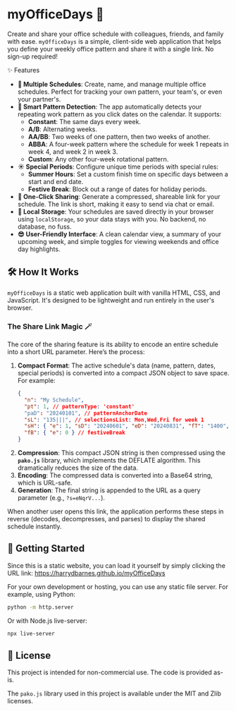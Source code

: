 # myOfficeDays 📅

Create and share your office schedule with colleagues, friends, and family with ease. `myOfficeDays` is a simple, client-side web application that helps you define your weekly office pattern and share it with a single link. No sign-up required!

✨ Features

* **🎨 Multiple Schedules**: Create, name, and manage multiple office schedules. Perfect for tracking your own pattern, your team's, or even your partner's.
* **🧠 Smart Pattern Detection**: The app automatically detects your repeating work pattern as you click dates on the calendar. It supports:
    * **Constant**: The same days every week.
    * **A/B**: Alternating weeks.
    * **AA/BB**: Two weeks of one pattern, then two weeks of another.
    * **ABBA**: A four-week pattern where the schedule for week 1 repeats in week 4, and week 2 in week 3.
    * **Custom**: Any other four-week rotational pattern.
* **☀️ Special Periods**: Configure unique time periods with special rules:
    * **Summer Hours**: Set a custom finish time on specific days between a start and end date.
    * **Festive Break**: Block out a range of dates for holiday periods.
* **🔗 One-Click Sharing**: Generate a compressed, shareable link for your schedule. The link is short, making it easy to send via chat or email.
* **📂 Local Storage**: Your schedules are saved directly in your browser using `localStorage`, so your data stays with you. No backend, no database, no fuss.
* **😎 User-Friendly Interface**: A clean calendar view, a summary of your upcoming week, and simple toggles for viewing weekends and office day highlights.

## 🛠️ How It Works

`myOfficeDays` is a static web application built with vanilla HTML, CSS, and JavaScript. It's designed to be lightweight and run entirely in the user's browser.

### The Share Link Magic 🪄

The core of the sharing feature is its ability to encode an entire schedule into a short URL parameter. Here’s the process:

1.  **Compact Format**: The active schedule's data (name, pattern, dates, special periods) is converted into a compact JSON object to save space. For example:
    ```json
    {
      "n": "My Schedule",
      "pt": 1, // patternType: 'constant'
      "paD": "20240101", // patternAnchorDate
      "sL": "135|||", // selectionsList: Mon,Wed,Fri for week 1
      "sH": { "e": 1, "sD": "20240601", "eD": "20240831", "fT": "1400", "aD": "5" }, // summerHours
      "fB": { "e": 0 } // festiveBreak
    }
    ```
2.  **Compression**: This compact JSON string is then compressed using the **`pako.js`** library, which implements the DEFLATE algorithm. This dramatically reduces the size of the data.
3.  **Encoding**: The compressed data is converted into a Base64 string, which is URL-safe.
4.  **Generation**: The final string is appended to the URL as a query parameter (e.g., `?s=eNqrV...`).

When another user opens this link, the application performs these steps in reverse (decodes, decompresses, and parses) to display the shared schedule instantly.

## 🚀 Getting Started

Since this is a static website, you can load it yourself by simply clicking the URL link: https://harrydbarnes.github.io/myOfficeDays

For your own development or hosting, you can use any static file server. For example, using Python:
```bash
python -m http.server
```
Or with Node.js live-server:

```bash
npx live-server
```

## 📜 License

This project is intended for non-commercial use. The code is provided as-is.

The `pako.js` library used in this project is available under the MIT and Zlib licenses.
